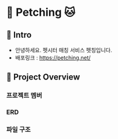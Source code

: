 # 🐶 Petching 🐱

## 🐣 Intro

- 안녕하세요. 펫시터 매칭 서비스 펫칭입니다.
- 배포링크 : https://petching.net/

## 🐾 Project Overview

### 프로젝트 멤버

### ERD

### 파일 구조
